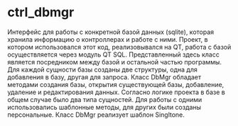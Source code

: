 # ctrl_dbmgr
Интерфейс для работы с конкретной базой данных (sqlite), которая хранила информацию о контроллерах и работе с ними. Проект, в котором использовался этот код, реализовывался на QT, работа с базой осуществляется через модуль QT SQL. Представленный здесь класс является посредником между базой и остальной частью программы.
Для каждой сущности базы созданы две структуры, одна для добавления в базу, другая для запроса. Класс DbMgr обладает методами создания базы, открытия существующей базы, добавление, удаление и редактирования данных.
Согласно логике проекта в базе в общем случае было два типа сущностей. Для работы с одними использовались шаблонные методы, для других были созданы персональные.
Класс DbMgr реализует шаблон Singltone.
